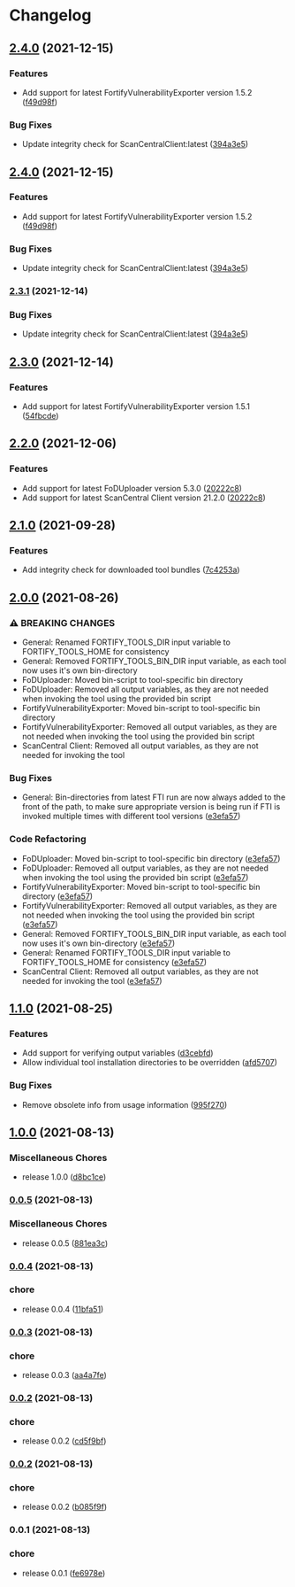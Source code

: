 # Changelog

## [2.4.0](https://www.github.com/fortify/FortifyToolsInstaller/compare/v2.3.0...v2.4.0) (2021-12-15)


### Features

* Add support for latest FortifyVulnerabilityExporter version 1.5.2 ([f49d98f](https://www.github.com/fortify/FortifyToolsInstaller/commit/f49d98f789883e71fb6c44421aac0377f319bcc1))


### Bug Fixes

* Update integrity check for ScanCentralClient:latest ([394a3e5](https://www.github.com/fortify/FortifyToolsInstaller/commit/394a3e5b3607610fd3aa9114f9801309b28aaefd))

## [2.4.0](https://www.github.com/fortify/FortifyToolsInstaller/compare/v2.3.0...v2.4.0) (2021-12-15)


### Features

* Add support for latest FortifyVulnerabilityExporter version 1.5.2 ([f49d98f](https://www.github.com/fortify/FortifyToolsInstaller/commit/f49d98f789883e71fb6c44421aac0377f319bcc1))


### Bug Fixes

* Update integrity check for ScanCentralClient:latest ([394a3e5](https://www.github.com/fortify/FortifyToolsInstaller/commit/394a3e5b3607610fd3aa9114f9801309b28aaefd))

### [2.3.1](https://www.github.com/fortify/FortifyToolsInstaller/compare/v2.3.0...v2.3.1) (2021-12-14)


### Bug Fixes

* Update integrity check for ScanCentralClient:latest ([394a3e5](https://www.github.com/fortify/FortifyToolsInstaller/commit/394a3e5b3607610fd3aa9114f9801309b28aaefd))

## [2.3.0](https://www.github.com/fortify/FortifyToolsInstaller/compare/v2.2.0...v2.3.0) (2021-12-14)


### Features

* Add support for latest FortifyVulnerabilityExporter version 1.5.1 ([54fbcde](https://www.github.com/fortify/FortifyToolsInstaller/commit/54fbcde2c8c008c7537acfc3891c47f0f833be47))

## [2.2.0](https://www.github.com/fortify/FortifyToolsInstaller/compare/v2.1.0...v2.2.0) (2021-12-06)


### Features

* Add support for latest FoDUploader version 5.3.0 ([20222c8](https://www.github.com/fortify/FortifyToolsInstaller/commit/20222c8231b4d31b590d01b03ed1ef9f5ce26366))
* Add support for latest ScanCentral Client version 21.2.0 ([20222c8](https://www.github.com/fortify/FortifyToolsInstaller/commit/20222c8231b4d31b590d01b03ed1ef9f5ce26366))

## [2.1.0](https://www.github.com/fortify/FortifyToolsInstaller/compare/v2.0.0...v2.1.0) (2021-09-28)


### Features

* Add integrity check for downloaded tool bundles ([7c4253a](https://www.github.com/fortify/FortifyToolsInstaller/commit/7c4253a2bd4014ee71bcfb7a2b345ad28416e963))

## [2.0.0](https://www.github.com/fortify/FortifyToolsInstaller/compare/v1.1.0...v2.0.0) (2021-08-26)


### ⚠ BREAKING CHANGES

* General: Renamed FORTIFY_TOOLS_DIR input variable to FORTIFY_TOOLS_HOME for consistency
* General: Removed FORTIFY_TOOLS_BIN_DIR input variable, as each tool now uses it's own bin-directory
* FoDUploader: Moved bin-script to tool-specific bin directory
* FoDUploader: Removed all output variables, as they are not needed when invoking the tool using the provided bin script
* FortifyVulnerabilityExporter: Moved bin-script to tool-specific bin directory
* FortifyVulnerabilityExporter: Removed all output variables, as they are not needed when invoking the tool using the provided bin script
* ScanCentral Client: Removed all output variables, as they are not needed for invoking the tool

### Bug Fixes

* General: Bin-directories from latest FTI run are now always added to the front of the path, to make sure appropriate version is being run if FTI is invoked multiple times with different tool versions ([e3efa57](https://www.github.com/fortify/FortifyToolsInstaller/commit/e3efa574f9bcc2ff69f21de7c2c598865f601a0e))


### Code Refactoring

* FoDUploader: Moved bin-script to tool-specific bin directory ([e3efa57](https://www.github.com/fortify/FortifyToolsInstaller/commit/e3efa574f9bcc2ff69f21de7c2c598865f601a0e))
* FoDUploader: Removed all output variables, as they are not needed when invoking the tool using the provided bin script ([e3efa57](https://www.github.com/fortify/FortifyToolsInstaller/commit/e3efa574f9bcc2ff69f21de7c2c598865f601a0e))
* FortifyVulnerabilityExporter: Moved bin-script to tool-specific bin directory ([e3efa57](https://www.github.com/fortify/FortifyToolsInstaller/commit/e3efa574f9bcc2ff69f21de7c2c598865f601a0e))
* FortifyVulnerabilityExporter: Removed all output variables, as they are not needed when invoking the tool using the provided bin script ([e3efa57](https://www.github.com/fortify/FortifyToolsInstaller/commit/e3efa574f9bcc2ff69f21de7c2c598865f601a0e))
* General: Removed FORTIFY_TOOLS_BIN_DIR input variable, as each tool now uses it's own bin-directory ([e3efa57](https://www.github.com/fortify/FortifyToolsInstaller/commit/e3efa574f9bcc2ff69f21de7c2c598865f601a0e))
* General: Renamed FORTIFY_TOOLS_DIR input variable to FORTIFY_TOOLS_HOME for consistency ([e3efa57](https://www.github.com/fortify/FortifyToolsInstaller/commit/e3efa574f9bcc2ff69f21de7c2c598865f601a0e))
* ScanCentral Client: Removed all output variables, as they are not needed for invoking the tool ([e3efa57](https://www.github.com/fortify/FortifyToolsInstaller/commit/e3efa574f9bcc2ff69f21de7c2c598865f601a0e))

## [1.1.0](https://www.github.com/fortify/FortifyToolsInstaller/compare/v1.0.0...v1.1.0) (2021-08-25)


### Features

* Add support for verifying output variables ([d3cebfd](https://www.github.com/fortify/FortifyToolsInstaller/commit/d3cebfd87b441552fc519693b294ff9250ab6c9e))
* Allow individual tool installation directories to be overridden ([afd5707](https://www.github.com/fortify/FortifyToolsInstaller/commit/afd5707eff3ecbfb7a0d85f62c5c1ead83372f1e))


### Bug Fixes

* Remove obsolete info from usage information ([995f270](https://www.github.com/fortify/FortifyToolsInstaller/commit/995f27008c2149234ed1b56bab21c5ca1a598aff))

## [1.0.0](https://www.github.com/fortify/FortifyToolsInstaller/compare/v0.0.5...v1.0.0) (2021-08-13)


### Miscellaneous Chores

* release 1.0.0 ([d8bc1ce](https://www.github.com/fortify/FortifyToolsInstaller/commit/d8bc1ce11952b757163316698fc3da27e76cd7d8))

### [0.0.5](https://www.github.com/fortify/FortifyToolsInstaller/compare/v0.0.4...v0.0.5) (2021-08-13)


### Miscellaneous Chores

* release 0.0.5 ([881ea3c](https://www.github.com/fortify/FortifyToolsInstaller/commit/881ea3c02be252fb19884d0ddd0433194b99ae32))

### [0.0.4](https://www.github.com/fortify/FortifyToolsInstaller/compare/v0.0.3...v0.0.4) (2021-08-13)


### chore

* release 0.0.4 ([11bfa51](https://www.github.com/fortify/FortifyToolsInstaller/commit/11bfa517335d87772982330e8f5c18a5d1ee1980))

### [0.0.3](https://www.github.com/fortify/FortifyToolsInstaller/compare/v0.0.2...v0.0.3) (2021-08-13)


### chore

* release 0.0.3 ([aa4a7fe](https://www.github.com/fortify/FortifyToolsInstaller/commit/aa4a7fef5fa35257fea139f1f9c67e730c38bedb))

### [0.0.2](https://www.github.com/fortify/FortifyToolsInstaller/compare/v0.0.2...v0.0.2) (2021-08-13)


### chore

* release 0.0.2 ([cd5f9bf](https://www.github.com/fortify/FortifyToolsInstaller/commit/cd5f9bf627a8759a0b3ea3f4df373a734c15f8ca))

### [0.0.2](https://www.github.com/fortify/FortifyToolsInstaller/compare/v0.0.1...v0.0.2) (2021-08-13)


### chore

* release 0.0.2 ([b085f9f](https://www.github.com/fortify/FortifyToolsInstaller/commit/b085f9f2cb1701c454a0da84aecab6e2df01b782))

### 0.0.1 (2021-08-13)


### chore

* release 0.0.1 ([fe6978e](https://www.github.com/fortify/FortifyToolsInstaller/commit/fe6978e1a7015a718fa108789cf04018101a6e94))
